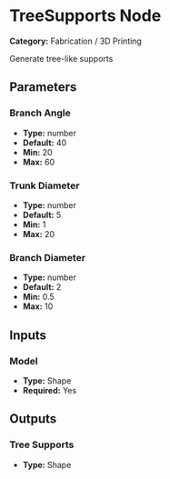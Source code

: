 
# TreeSupports Node

**Category:** Fabrication / 3D Printing

Generate tree-like supports

## Parameters


### Branch Angle
- **Type:** number
- **Default:** 40
- **Min:** 20
- **Max:** 60



### Trunk Diameter
- **Type:** number
- **Default:** 5
- **Min:** 1
- **Max:** 20



### Branch Diameter
- **Type:** number
- **Default:** 2
- **Min:** 0.5
- **Max:** 10



## Inputs


### Model
- **Type:** Shape
- **Required:** Yes



## Outputs


### Tree Supports
- **Type:** Shape




